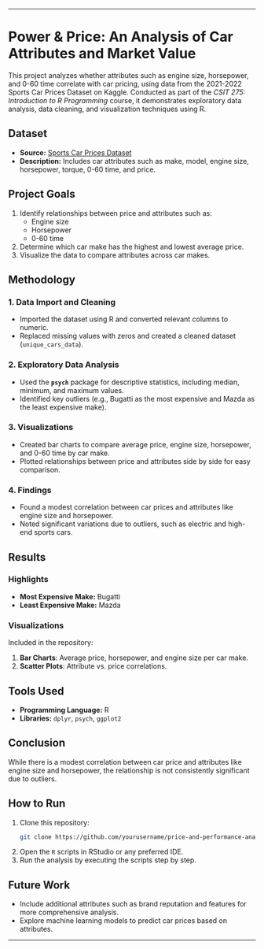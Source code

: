 
---

# Power & Price: An Analysis of Car Attributes and Market Value

This project analyzes whether attributes such as engine size, horsepower, and 0-60 time correlate with car pricing, using data from the 2021-2022 Sports Car Prices Dataset on Kaggle. Conducted as part of the *CSIT 275: Introduction to R Programming* course, it demonstrates exploratory data analysis, data cleaning, and visualization techniques using R.

## Dataset
- **Source:** [Sports Car Prices Dataset](https://www.kaggle.com/datasets/rkiattisak/sports-car-prices-dataset)
- **Description:** Includes car attributes such as make, model, engine size, horsepower, torque, 0-60 time, and price.

## Project Goals
1. Identify relationships between price and attributes such as:
   - Engine size
   - Horsepower
   - 0-60 time
2. Determine which car make has the highest and lowest average price.
3. Visualize the data to compare attributes across car makes.

## Methodology
### 1. Data Import and Cleaning
- Imported the dataset using R and converted relevant columns to numeric.
- Replaced missing values with zeros and created a cleaned dataset (`unique_cars_data`).

### 2. Exploratory Data Analysis
- Used the **`psych`** package for descriptive statistics, including median, minimum, and maximum values.
- Identified key outliers (e.g., Bugatti as the most expensive and Mazda as the least expensive make).

### 3. Visualizations
- Created bar charts to compare average price, engine size, horsepower, and 0-60 time by car make.
- Plotted relationships between price and attributes side by side for easy comparison.

### 4. Findings
- Found a modest correlation between car prices and attributes like engine size and horsepower.
- Noted significant variations due to outliers, such as electric and high-end sports cars.

## Results
### Highlights
- **Most Expensive Make:** Bugatti
- **Least Expensive Make:** Mazda

### Visualizations
Included in the repository:
1. **Bar Charts**: Average price, horsepower, and engine size per car make.
2. **Scatter Plots**: Attribute vs. price correlations.

## Tools Used
- **Programming Language:** R
- **Libraries:** `dplyr`, `psych`, `ggplot2`

## Conclusion
While there is a modest correlation between car price and attributes like engine size and horsepower, the relationship is not consistently significant due to outliers.

## How to Run
1. Clone this repository:
   ```bash
   git clone https://github.com/yourusername/price-and-performance-analysis.git
   ```
2. Open the `R` scripts in RStudio or any preferred IDE.
3. Run the analysis by executing the scripts step by step.

## Future Work
- Include additional attributes such as brand reputation and features for more comprehensive analysis.
- Explore machine learning models to predict car prices based on attributes.

---

